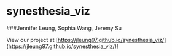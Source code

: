 # synesthesia_viz
###Jennifer Leung, Sophia Wang, Jeremy Su

View our project at [https://jleung97.github.io/synesthesia_viz/](https://jleung97.github.io/synesthesia_viz/)!
